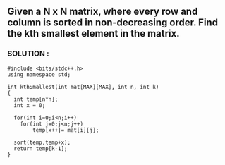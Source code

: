 ## Given a N x N matrix, where every row and column is sorted in non-decreasing order. Find the kth smallest element in the matrix.<br>

### SOLUTION : 

```
#include <bits/stdc++.h> 
using namespace std; 

int kthSmallest(int mat[MAX][MAX], int n, int k)
{
  int temp[n*n];
  int x = 0;
  
  for(int i=0;i<n;i++)
    for(int j=0;j<n;j++)
        temp[x++]= mat[i][j];

  sort(temp,temp+x);
  return temp[k-1];
}
```
